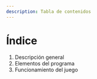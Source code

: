 ```yaml
---
description: Tabla de contenidos
---
```


# Índice

1. Descripción general
2. Elementos del programa
3. Funcionamiento del juego

